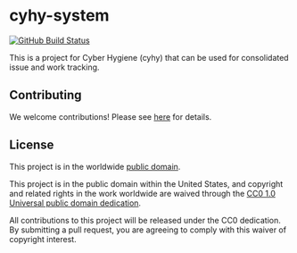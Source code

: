 # cyhy-system #

[![GitHub Build Status](https://github.com/cisagov/cyhy-system/workflows/build/badge.svg)](https://github.com/cisagov/cyhy-system/actions)

This is a project for Cyber Hygiene (cyhy) that can be used for
consolidated issue and work tracking.

## Contributing ##

We welcome contributions!  Please see [here](CONTRIBUTING.md) for
details.

## License ##

This project is in the worldwide [public domain](LICENSE).

This project is in the public domain within the United States, and
copyright and related rights in the work worldwide are waived through
the [CC0 1.0 Universal public domain
dedication](https://creativecommons.org/publicdomain/zero/1.0/).

All contributions to this project will be released under the CC0
dedication. By submitting a pull request, you are agreeing to comply
with this waiver of copyright interest.
